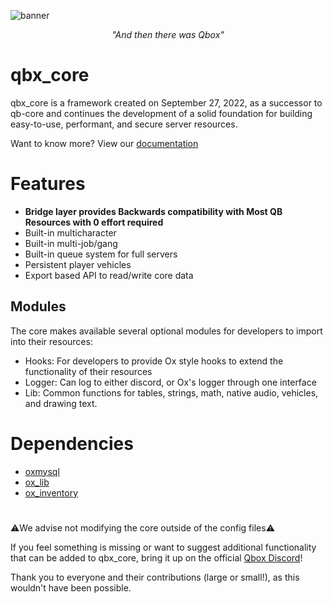 
![banner](https://github.com/user-attachments/assets/16921340-0b62-45ed-b150-4685d091c464)

_<p align="center">"And then there was Qbox"</p>_


# qbx_core

qbx_core is a framework created on September 27, 2022, as a successor to qb-core and continues the development of a solid foundation for building easy-to-use, performant, and secure server resources.

Want to know more? View our [documentation](https://qbox-project.github.io/)

# Features

- **Bridge layer provides Backwards compatibility with Most QB Resources with 0 effort required**
- Built-in multicharacter
- Built-in multi-job/gang
- Built-in queue system for full servers
- Persistent player vehicles
- Export based API to read/write core data

## Modules
The core makes available several optional modules for developers to import into their resources:
- Hooks: For developers to provide Ox style hooks to extend the functionality of their resources
- Logger: Can log to either discord, or Ox's logger through one interface
- Lib: Common functions for tables, strings, math, native audio, vehicles, and drawing text.

# Dependencies

- [oxmysql](https://github.com/CommunityOx/oxmysql)
- [ox_lib](https://github.com/CommunityOx/ox_lib)
- [ox_inventory](https://github.com/CommunityOx/ox_inventory)

#

⚠️We advise not modifying the core outside of the config files⚠️

If you feel something is missing or want to suggest additional functionality that can be added to qbx_core, bring it up on the official [Qbox Discord](https://discord.gg/qbox)!

Thank you to everyone and their contributions (large or small!), as this wouldn't have been possible.
